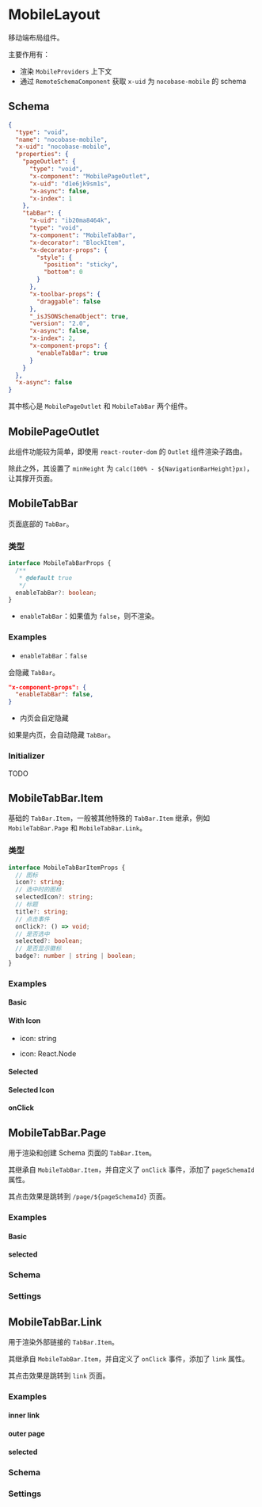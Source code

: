 
# MobileLayout

移动端布局组件。

主要作用有：

- 渲染 `MobileProviders` 上下文
- 通过 `RemoteSchemaComponent` 获取 `x-uid` 为 `nocobase-mobile` 的 schema

## Schema

```json
{
  "type": "void",
  "name": "nocobase-mobile",
  "x-uid": "nocobase-mobile",
  "properties": {
    "pageOutlet": {
      "type": "void",
      "x-component": "MobilePageOutlet",
      "x-uid": "d1e6jk9sm1s",
      "x-async": false,
      "x-index": 1
    },
    "tabBar": {
      "x-uid": "ib20ma8464k",
      "type": "void",
      "x-component": "MobileTabBar",
      "x-decorator": "BlockItem",
      "x-decorator-props": {
        "style": {
          "position": "sticky",
          "bottom": 0
        }
      },
      "x-toolbar-props": {
        "draggable": false
      },
      "_isJSONSchemaObject": true,
      "version": "2.0",
      "x-async": false,
      "x-index": 2,
      "x-component-props": {
        "enableTabBar": true
      }
    }
  },
  "x-async": false
}
```

其中核心是 `MobilePageOutlet` 和 `MobileTabBar` 两个组件。


## MobilePageOutlet

此组件功能较为简单，即使用 `react-router-dom` 的 `Outlet` 组件渲染子路由。

除此之外，其设置了 `minHeight` 为 `calc(100% - ${NavigationBarHeight}px)`，让其撑开页面。

## MobileTabBar

页面底部的 `TabBar`。

<code src="../demos/MobileTabBar-basic.tsx"></code>

### 类型

```ts
interface MobileTabBarProps {
  /**
   * @default true
   */
  enableTabBar?: boolean;
}
```

- `enableTabBar`：如果值为 `false`，则不渲染。

### Examples

- `enableTabBar`：`false`

会隐藏 `TabBar`。

```json
"x-component-props": {
  "enableTabBar": false,
}
```

<code src="../demos/MobileTabBar-false.tsx"></code>

- 内页会自定隐藏

如果是内页，会自动隐藏 `TabBar`。

<code src="../demos/MobileTabBar-inner-page.tsx"></code>

### Initializer

TODO

<!-- <code src="../demos/MobileTabBar-initializer.tsx"></code> -->

## MobileTabBar.Item

基础的 `TabBar.Item`，一般被其他特殊的 `TabBar.Item` 继承，例如 `MobileTabBar.Page` 和 `MobileTabBar.Link`。


### 类型

```ts
interface MobileTabBarItemProps {
  // 图标
  icon?: string;
  // 选中时的图标
  selectedIcon?: string;
  // 标题
  title?: string;
  // 点击事件
  onClick?: () => void;
  // 是否选中
  selected?: boolean;
  // 是否显示徽标
  badge?: number | string | boolean;
}
```

### Examples

#### Basic

<code src="../demos/MobileTabBar.Item-basic.tsx"></code>

#### With Icon

- icon: string

<code src="../demos/MobileTabBar.Item-with-icon.tsx"></code>

- icon: React.Node

<code src="../demos/MobileTabBar.Item-with-icon-node.tsx"></code>

#### Selected

<code src="../demos/MobileTabBar.Item-selected.tsx"></code>

#### Selected Icon

<code src="../demos/MobileTabBar.Item-selected-icon.tsx"></code>

#### onClick

<code src="../demos/MobileTabBar.Item-on-click.tsx"></code>

## MobileTabBar.Page

用于渲染和创建 Schema 页面的 `TabBar.Item`。

其继承自 `MobileTabBar.Item`，并自定义了 `onClick` 事件，添加了 `pageSchemaId` 属性。

其点击效果是跳转到 `/page/${pageSchemaId}` 页面。

### Examples

#### Basic

<code src="../demos/MobileTabBar.Page-basic.tsx"></code>

#### selected

<code src="../demos/MobileTabBar.Page-selected.tsx"></code>

### Schema

<code src="../demos/MobileTabBar.Page-schema.tsx"></code>

### Settings

<code src="../demos/MobileTabBar.Page-settings.tsx"></code>


## MobileTabBar.Link

用于渲染外部链接的 `TabBar.Item`。

其继承自 `MobileTabBar.Item`，并自定义了 `onClick` 事件，添加了 `link` 属性。

其点击效果是跳转到 `link` 页面。

### Examples

#### inner link

<code src="../demos/MobileTabBar.Link-inner.tsx"></code>

#### outer page

<code src="../demos/MobileTabBar.Link-outer.tsx"></code>

#### selected

<code src="../demos/MobileTabBar.Link-selected.tsx"></code>

### Schema

<code src="../demos/MobileTabBar.Link-schema.tsx"></code>

### Settings

<code src="../demos/MobileTabBar.Link-settings.tsx"></code>
